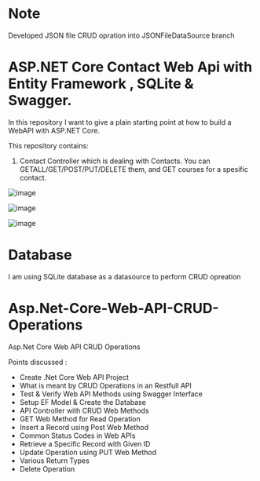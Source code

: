 # Note 

Developed JSON file CRUD opration into JSONFileDataSource branch

# ASP.NET Core Contact Web Api with Entity Framework , SQLite & Swagger.
In this repository I want to give a plain starting point at how to build a WebAPI with ASP.NET Core.

This repository contains:
1. Contact Controller which is dealing with Contacts. You can GETALL/GET/POST/PUT/DELETE them, and GET courses for a spesific contact.

![image](https://github.com/nishathakurdev/CMSAPI/assets/122445351/33500ba7-18ea-4e59-a369-aeb1f6bee881)

![image](https://github.com/nishathakurdev/CMSAPI/assets/122445351/c68e289e-5465-4e6c-8264-9d6f993d862c)

![image](https://github.com/nishathakurdev/CMSAPI/assets/122445351/b5859419-c54c-4d18-9191-3dc6122b1c94)

# Database

I am using SQLite database as a datasource to perform CRUD opreation

# Asp.Net-Core-Web-API-CRUD-Operations
Asp.Net Core Web API CRUD Operations

Points discussed :
-	Create .Net Core Web API Project
-	What is meant by CRUD Operations in an Restfull API
-	Test & Verify Web API Methods using Swagger Interface
-	Setup EF Model & Create the Database
-	API Controller with CRUD Web Methods
-	GET Web Method for Read Operation
-	Insert a Record using Post Web Method
-	Common Status Codes in Web APIs
-	Retrieve a Specific Record with Given ID
-	Update Operation using PUT Web Method
-	Various Return Types
-	Delete Operation


